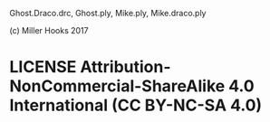 Ghost.Draco.drc, Ghost.ply, Mike.ply, Mike.draco.ply

(c) Miller Hooks 2017
# LICENSE Attribution-NonCommercial-ShareAlike 4.0 International (CC BY-NC-SA 4.0)
